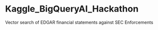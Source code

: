 # Kaggle_BigQueryAI_Hackathon
Vector search of EDGAR financial statements against SEC Enforcements 
